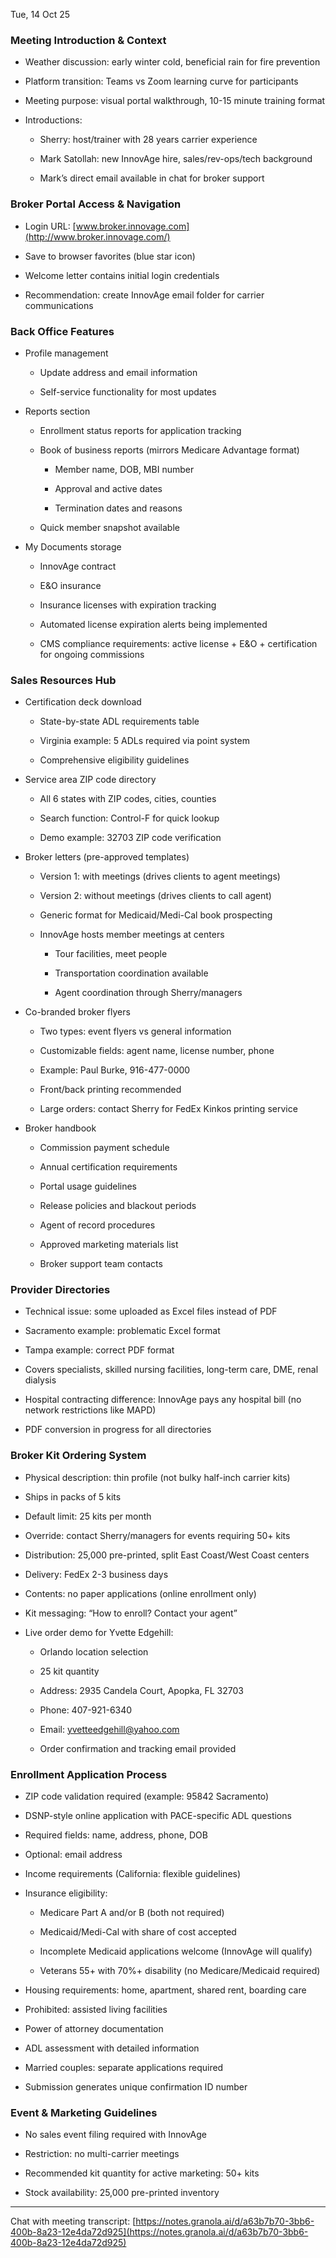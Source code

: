 
Tue, 14 Oct 25

### Meeting Introduction & Context

- Weather discussion: early winter cold, beneficial rain for fire prevention
    
- Platform transition: Teams vs Zoom learning curve for participants
    
- Meeting purpose: visual portal walkthrough, 10-15 minute training format
    
- Introductions:
    
    - Sherry: host/trainer with 28 years carrier experience
        
    - Mark Satollah: new InnovAge hire, sales/rev-ops/tech background
        
    - Mark’s direct email available in chat for broker support
        

### Broker Portal Access & Navigation

- Login URL: [www.broker.innovage.com](http://www.broker.innovage.com/)
    
- Save to browser favorites (blue star icon)
    
- Welcome letter contains initial login credentials
    
- Recommendation: create InnovAge email folder for carrier communications
    

### Back Office Features

- Profile management
    
    - Update address and email information
        
    - Self-service functionality for most updates
        
- Reports section
    
    - Enrollment status reports for application tracking
        
    - Book of business reports (mirrors Medicare Advantage format)
        
        - Member name, DOB, MBI number
            
        - Approval and active dates
            
        - Termination dates and reasons
            
    - Quick member snapshot available
        
- My Documents storage
    
    - InnovAge contract
        
    - E&O insurance
        
    - Insurance licenses with expiration tracking
        
    - Automated license expiration alerts being implemented
        
    - CMS compliance requirements: active license + E&O + certification for ongoing commissions
        

### Sales Resources Hub

- Certification deck download
    
    - State-by-state ADL requirements table
        
    - Virginia example: 5 ADLs required via point system
        
    - Comprehensive eligibility guidelines
        
- Service area ZIP code directory
    
    - All 6 states with ZIP codes, cities, counties
        
    - Search function: Control-F for quick lookup
        
    - Demo example: 32703 ZIP code verification
        
- Broker letters (pre-approved templates)
    
    - Version 1: with meetings (drives clients to agent meetings)
        
    - Version 2: without meetings (drives clients to call agent)
        
    - Generic format for Medicaid/Medi-Cal book prospecting
        
    - InnovAge hosts member meetings at centers
        
        - Tour facilities, meet people
            
        - Transportation coordination available
            
        - Agent coordination through Sherry/managers
            
- Co-branded broker flyers
    
    - Two types: event flyers vs general information
        
    - Customizable fields: agent name, license number, phone
        
    - Example: Paul Burke, 916-477-0000
        
    - Front/back printing recommended
        
    - Large orders: contact Sherry for FedEx Kinkos printing service
        
- Broker handbook
    
    - Commission payment schedule
        
    - Annual certification requirements
        
    - Portal usage guidelines
        
    - Release policies and blackout periods
        
    - Agent of record procedures
        
    - Approved marketing materials list
        
    - Broker support team contacts
        

### Provider Directories

- Technical issue: some uploaded as Excel files instead of PDF
    
- Sacramento example: problematic Excel format
    
- Tampa example: correct PDF format
    
- Covers specialists, skilled nursing facilities, long-term care, DME, renal dialysis
    
- Hospital contracting difference: InnovAge pays any hospital bill (no network restrictions like MAPD)
    
- PDF conversion in progress for all directories
    

### Broker Kit Ordering System

- Physical description: thin profile (not bulky half-inch carrier kits)
    
- Ships in packs of 5 kits
    
- Default limit: 25 kits per month
    
- Override: contact Sherry/managers for events requiring 50+ kits
    
- Distribution: 25,000 pre-printed, split East Coast/West Coast centers
    
- Delivery: FedEx 2-3 business days
    
- Contents: no paper applications (online enrollment only)
    
- Kit messaging: “How to enroll? Contact your agent”
    
- Live order demo for Yvette Edgehill:
    
    - Orlando location selection
        
    - 25 kit quantity
        
    - Address: 2935 Candela Court, Apopka, FL 32703
        
    - Phone: 407-921-6340
        
    - Email: [yvetteedgehill@yahoo.com](mailto:yvetteedgehill@yahoo.com)
        
    - Order confirmation and tracking email provided
        

### Enrollment Application Process

- ZIP code validation required (example: 95842 Sacramento)
    
- DSNP-style online application with PACE-specific ADL questions
    
- Required fields: name, address, phone, DOB
    
- Optional: email address
    
- Income requirements (California: flexible guidelines)
    
- Insurance eligibility:
    
    - Medicare Part A and/or B (both not required)
        
    - Medicaid/Medi-Cal with share of cost accepted
        
    - Incomplete Medicaid applications welcome (InnovAge will qualify)
        
    - Veterans 55+ with 70%+ disability (no Medicare/Medicaid required)
        
- Housing requirements: home, apartment, shared rent, boarding care
    
- Prohibited: assisted living facilities
    
- Power of attorney documentation
    
- ADL assessment with detailed information
    
- Married couples: separate applications required
    
- Submission generates unique confirmation ID number
    

### Event & Marketing Guidelines

- No sales event filing required with InnovAge
    
- Restriction: no multi-carrier meetings
    
- Recommended kit quantity for active marketing: 50+ kits
    
- Stock availability: 25,000 pre-printed inventory
    

---

Chat with meeting transcript: [https://notes.granola.ai/d/a63b7b70-3bb6-400b-8a23-12e4da72d925](https://notes.granola.ai/d/a63b7b70-3bb6-400b-8a23-12e4da72d925)